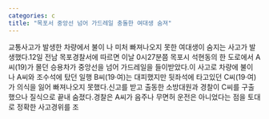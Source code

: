 ```yaml
---
categories: c
title: "목포서 중앙선 넘어 가드레일 충돌한 여대생 숨져"
---
```

교통사고가 발생한 차량에서 불이 나 미처 빠져나오지 못한 여대생이 숨지는 사고가 발생했다.12일 전남 목포경찰서에 따르면 이날 0시27분쯤 목포시 석현동의 한 도로에서 A씨(19)가 몰던 승용차가 중앙선을 넘어 가드레일을 들이받았다.이 사고로 차량에 불이 나 A씨와 조수석에 탔던 일행 B씨(19·여)는 대피했지만 뒷좌석에 타고있던 C씨(19·여)가 의식을 잃어 빠져나오지 못했다.신고를 받고 출동한 소방대원과 경찰이 C씨를 구출했으나 질식으로 끝내 숨졌다.경찰은 A씨가 음주나 무면허 운전은 아니었다는 점을 토대로 정확한 사고경위를 조